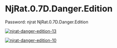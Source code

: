 # NjRat.0.7D.Danger.Edition
Password: njrat
NjRat.0.7D.Danger.Edition


<a href="https://ibb.co/fXKg7R5"><img src="https://i.ibb.co/rQLjJPS/njrat-danger-edition-13.png" alt="njrat-danger-edition-13" border="0"></a>


<a href="https://ibb.co/P1mm9QJ"><img src="https://i.ibb.co/r577csq/njrat-danger-edition-10.png" alt="njrat-danger-edition-10" border="0"></a>
